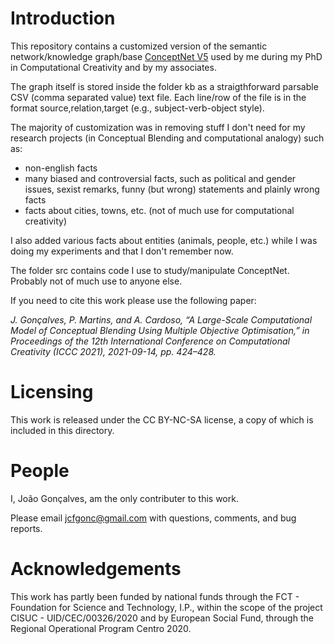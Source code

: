 # Introduction

This repository contains a customized version of the semantic network/knowledge graph/base [ConceptNet V5](https://conceptnet.io) used by me during my PhD in Computational Creativity and by my associates.

The graph itself is stored inside the folder kb as a straigthforward parsable CSV (comma separated value) text file. Each line/row of the file is in the format source,relation,target (e.g., subject-verb-object style).

The majority of customization was in removing stuff I don't need for my research projects (in Conceptual Blending and computational analogy) such as:
- non-english facts
- many biased and controversial facts, such as political and gender issues, sexist remarks, funny (but wrong) statements and plainly wrong facts
- facts about cities, towns, etc. (not of much use for computational creativity)

I also added various facts about entities (animals, people, etc.) while I was doing my experiments and that I don't remember now.

The folder src contains code I use to study/manipulate ConceptNet. Probably not of much use to anyone else.

If you need to cite this work please use the following paper:

*J. Gonçalves, P. Martins, and A. Cardoso, “A Large-Scale Computational Model of Conceptual Blending Using Multiple Objective Optimisation,” in Proceedings of the 12th International Conference on Computational Creativity (ICCC 2021), 2021-09-14, pp. 424–428.*

# Licensing

This work is released under the CC BY-NC-SA license, a copy of which is included in this
directory.

# People

I, João Gonçalves, am the only contributer to this work.

Please email jcfgonc@gmail.com with questions, comments, and bug reports.

# Acknowledgements

This work has partly been funded by national funds through the FCT - Foundation 
for Science and Technology, I.P., within the scope of the project 
CISUC - UID/CEC/00326/2020 and by European Social Fund, through the 
Regional Operational Program Centro 2020.